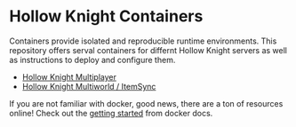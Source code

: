 # Hollow Knight Containers

Containers provide isolated and reproducible runtime environments.
This repository offers serval containers for differnt Hollow Knight servers as well as instructions to deploy and configure them.

- [Hollow Knight Multiplayer](hkmp/README.md)
- [Hollow Knight Multiworld / ItemSync](hkmw/README.md)

If you are not familiar with docker, good news, there are a ton of resources online!
Check out the [getting started](https://docs.docker.com/get-started/get-docker/) from docker docs.